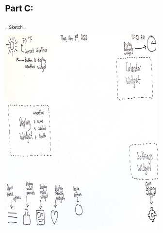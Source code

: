 <h1><strong>Part C:</strong></h1>
<br />
__Sketch__ <br />
<p>
    <img src="main/SmartMirrorSketch.jpg" width="1020" height="640" />
</p>

<br />
